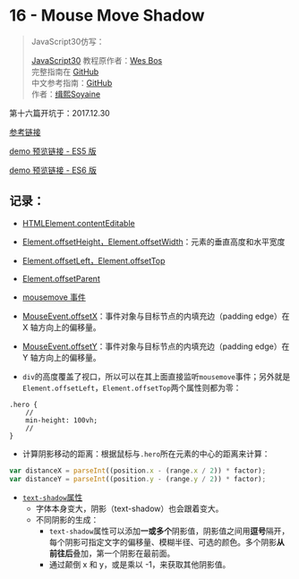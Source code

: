 # 16 - Mouse Move Shadow

> JavaScript30仿写：
>
> [JavaScript30](https://javascript30.com) 教程原作者：[Wes Bos](https://github.com/wesbos)    
> 完整指南在 [GitHub](https://github.com/soyaine/JavaScript30)  
> 中文参考指南：[GitHub](https://github.com/soyaine/JavaScript30)  
> 作者：[缉熙Soyaine](https://github.com/soyaine)

第十六篇开坑于：2017.12.30

[参考链接](https://github.com/soyaine/JavaScript30/tree/master/16%20-%20Mouse%20Move%20Shadow)

[demo 预览链接 - ES5 版](https://hehe1111.github.io/js_demo/js30/16%20-%20Mouse%20Move%20Shadow/)

[demo 预览链接 - ES6 版](http://chendongming.info/js_demo/js30/16%20-%20Mouse%20Move%20Shadow/index_es6.html)

## 记录：
- [HTMLElement.contentEditable](https://developer.mozilla.org/zh-CN/docs/Web/API/HTMLElement/contentEditable)
- [Element.offsetHeight，Element.offsetWidth](http://javascript.ruanyifeng.com/dom/element.html#toc11)：元素的垂直高度和水平宽度
- [Element.offsetLeft，Element.offsetTop](http://javascript.ruanyifeng.com/dom/element.html#toc12)
- [Element.offsetParent](http://javascript.ruanyifeng.com/dom/element.html#toc19)
- [mousemove 事件](http://javascript.ruanyifeng.com/dom/event-type.html#toc2)
- [MouseEvent.offsetX](https://developer.mozilla.org/zh-CN/docs/Web/API/MouseEvent/offsetX)：事件对象与目标节点的内填充边（padding edge）在 X 轴方向上的偏移量。
- [MouseEvent.offsetY](https://developer.mozilla.org/zh-CN/docs/Web/API/MouseEvent/offsetY)：事件对象与目标节点的内填充边（padding edge）在 Y 轴方向上的偏移量。

- `div`的高度覆盖了视口，所以可以在其上面直接监听`mousemove`事件；另外就是`Element.offsetLeft`，`Element.offsetTop`两个属性则都为零：
```
.hero {
    //
    min-height: 100vh;
    //
}
```

- 计算阴影移动的距离：根据鼠标与`.hero`所在元素的中心的距离来计算：
```javascript
var distanceX = parseInt((position.x - (range.x / 2)) * factor);
var distanceY = parseInt((position.y - (range.y / 2)) * factor);
```

- [`text-shadow`属性](https://developer.mozilla.org/en-US/docs/Web/CSS/text-shadow)
    - 字体本身变大，阴影（text-shadow）也会跟着变大。
    - 不同阴影的生成：
        - `text-shadow`属性可以添加**一或多个**阴影值，阴影值之间用**逗号**隔开，每个阴影可指定文字的偏移量、模糊半径、可选的颜色。多个阴影**从前往后**叠加，第一个阴影在最前面。
        - 通过颠倒 x 和 y，或是乘以 -1，来获取其他阴影值。
